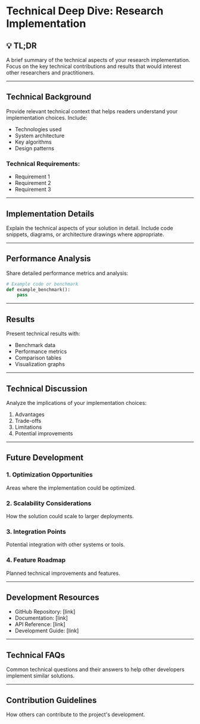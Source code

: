 # Technical Deep Dive: Research Implementation

## 💡 TL;DR

A brief summary of the technical aspects of your research implementation. Focus on the key technical contributions and results that would interest other researchers and practitioners.

---

## Technical Background

Provide relevant technical context that helps readers understand your implementation choices. Include:
- Technologies used
- System architecture
- Key algorithms
- Design patterns

### Technical Requirements:

- Requirement 1
- Requirement 2
- Requirement 3

---

## Implementation Details

Explain the technical aspects of your solution in detail. Include code snippets, diagrams, or architecture drawings where appropriate.

---

## Performance Analysis

Share detailed performance metrics and analysis:

```python
# Example code or benchmark
def example_benchmark():
    pass
```

---

## Results

Present technical results with:
- Benchmark data
- Performance metrics
- Comparison tables
- Visualization graphs

---

## Technical Discussion

Analyze the implications of your implementation choices:

1. Advantages
2. Trade-offs
3. Limitations
4. Potential improvements

---

## Future Development

### 1. Optimization Opportunities

Areas where the implementation could be optimized.

### 2. Scalability Considerations

How the solution could scale to larger deployments.

### 3. Integration Points

Potential integration with other systems or tools.

### 4. Feature Roadmap

Planned technical improvements and features.

---

## Development Resources

- GitHub Repository: [link]
- Documentation: [link]
- API Reference: [link]
- Development Guide: [link]

---

## Technical FAQs

Common technical questions and their answers to help other developers implement similar solutions.

---

## Contribution Guidelines

How others can contribute to the project's development.

